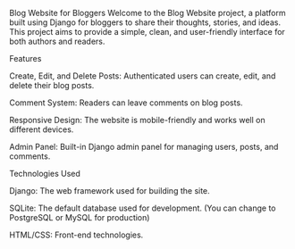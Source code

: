 Blog Website for Bloggers
Welcome to the Blog Website project, a platform built using Django for bloggers to share their thoughts, stories, and ideas. This project aims to provide a simple, clean, and user-friendly interface for both authors and readers.

Features


Create, Edit, and Delete Posts: Authenticated users can create, edit, and delete their blog posts.

Comment System: Readers can leave comments on blog posts.

Responsive Design: The website is mobile-friendly and works well on different devices.

Admin Panel: Built-in Django admin panel for managing users, posts, and comments.

Technologies Used

Django: The web framework used for building the site.

SQLite: The default database used for development. (You can change to PostgreSQL or MySQL for production)

HTML/CSS: Front-end technologies.
